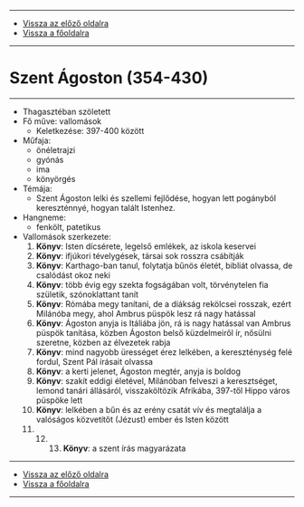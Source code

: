 
---

- [Vissza az előző oldalra](../irodalom.md)
- [Vissza a főoldalra](../../../../README.md)

---

# Szent Ágoston (354-430)

---

- Thagasztéban szöletett
- Fő műve: vallomások
   - Keletkezése: 397-400 között
- Műfaja:
   - önéletrajzi
   - gyónás
   - ima
   - könyörgés
- Témája:
   - Szent Ágoston lelki és szellemi fejlődése, hogyan lett pogányból kereszténnyé, hogyan talált Istenhez.
- Hangneme:
   - fenkölt, patetikus
- Vallomások szerkezete:
   1. **Könyv**: Isten dícsérete, legelső emlékek, az iskola keservei
   2. **Könyv**: ifjúkori tévelygések, társai sok rosszra csábítják
   3. **Könyv**: Karthago-ban tanul, folytatja bűnös életét, bibliát olvassa, de csalódást okoz neki
   4. **Könyv**: több évig egy szekta fogságában volt, törvénytelen fia születik, szónoklattant tanít
   5. **Könyv**: Rómába megy tanítani, de a diákság rekölcsei rosszak, ezért Milánóba megy, ahol Ambrus püspök lesz rá nagy hatással
   6. **Könyv**: Ágoston anyja is Itáliába jön, rá is nagy hatással van Ambrus püspök tanítása, közben Ágoston belső küzdelmeiről ír, nősülni szeretne, közben az élvezetek rabja
   7. **Könyv**: mind nagyobb ürességet érez lelkében, a kereszténység felé fordul, Szent Pál írásait olvassa
   8. **Könyv**: a kerti jelenet, Ágoston megtér, anyja is boldog
   9. **Könyv**: szakít eddigi életével, Milánóban felveszi a keresztséget, lemond tanári állásáról, visszaköltözik Afrikába, 397-től Hippo város püspöke lett
   10. **Könyv**: lelkében a bűn és az erény csatát vív és megtalálja a valóságos közvetítőt (Jézust) ember és Isten között
   11. 12. 13. **Könyv**: a szent írás magyarázata

---

- [Vissza az előző oldalra](../irodalom.md)
- [Vissza a főoldalra](../../../../README.md)

---